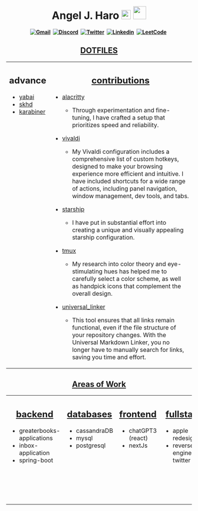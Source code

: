 <h1 align="center"><b> Angel J. Haro 
<img src="https://docs.google.com/uc?export=download&id=1JqFc6WL-cTtJBQgW9tusQAZhQ3H9hGae" alt="" height="25" >
<img src="https://docs.google.com/uc?export=download&id=1HsBpakQVutfOmxBcPbGpKdo_oGEoKJZT" alt="" height="35" >
</h1>

<!-- START  -->
<div align="center">
<a href="https://aharoj.io"><img src="https://img.shields.io/badge/website-000000?style=for-the-badge&logo=Portfolio&logoColor=white" alt="Gmail" /></a>&nbsp;
<a href="https://discord.gg/HDDQ6pUMHt"><img src="https://img.shields.io/badge/Discord-7289DA?style=for-the-badge&logo=discord&logoColor=white" alt="Discord" /></a>&nbsp;
<a href="https://twitter.com/aharoJ"><img src="https://img.shields.io/badge/Twitter-1DA1F2?style=for-the-badge&logo=twitter&logoColor=white" alt="Twitter" /></a>&nbsp;
<a href="https://www.linkedin.com/in/aharoJ/"><img src="https://img.shields.io/badge/LinkedIn-0077B5?style=for-the-badge&logo=linkedin&logoColor=white" alt="Linkedin" /></a>&nbsp;
<a href="https://leetcode.com/aharoJ/"><img src="https://img.shields.io/badge/-LeetCode-FFA116?style=for-the-badge&logo=LeetCode&logoColor=black" alt="LeetCode" /></a>&nbsp;
<br/>
</div>  
<!-- END -->


<h2 align="center"><a href=""> DOTFILES </a> </h2>

<!-- START -->
<table><tr><td valign="top" width="20%">
<h2 align="center"> advance </h2>

- [yabai](https://github.com/aharoJ/yabai-skhd-config)
- [skhd](https://github.com/aharoJ/yabai-skhd-config)
- [karabiner]()


<!-- MID -->
</td><td valign="top" width="80%">
<h2 align="center"> <a href="https://aharoj.io"> contributions </a> </h2>

- [alacritty](https://github.com/aharoJ/dot-alacritty)
  - Through experimentation and fine-tuning, I have crafted a setup that prioritizes speed and reliability. 


- [vivaldi](https://github.com/aharoJ/dot-vivaldi)
  - My Vivaldi configuration includes a comprehensive list of custom hotkeys, designed to make your browsing experience more efficient and intuitive. I have included shortcuts for a wide range of actions, including panel navigation, window management, dev tools, and tabs. 


- [starship](https://github.com/aharoJ/dot-starship)
  - I have put in substantial effort into creating a unique and visually appealing starship configuration. 

- [tmux](https://github.com/aharoJ/tmux-config)
  - My research into color theory and eye-stimulating hues has helped me to carefully select a color scheme, as well as handpick icons that complement the overall design.

- [universal_linker]()
  - This tool ensures that all links remain functional, even if the file structure of your repository changes. With the Universal Markdown Linker, you no longer have to manually search for links, saving you time and effort.

</tr></tr></table> 
<!-- END -->






<h2 align="center"><a href=> Areas of Work </a> </h2>

<!-- START -->
<table><tr><td valign="top" width="33%">
<h2 align="center"> <a href="https://github.com/aharoJ/opensource/tree/main/backend"> backend </a> </h2>

- greaterbooks-applications
- inbox-application
- spring-boot

</td><td valign="top" width="33%">
<h2 align="center"> <a href="https://github.com/aharoJ/opensource/tree/main/databases"> databases </a> </h2>

- cassandraDB
- mysql
- postgresql

</td><td valign="top" width="33%">
<h2 align="center"> <a href="https://github.com/aharoJ/opensource/tree/main/frontend"> frontend </a> </h2>

- chatGPT3 (react)
- nextJs

</td><td valign="top" width="33%">
<h2 align="center"> <a href="https://github.com/aharoJ/opensource/tree/main/fullstack"> fullstack </a> </h2>

- apple redesign
- reverse engineering twitter

</td><td valign="top" width="33%">
<h2 align="center"> <a href="https://github.com/aharoJ/opensource/tree/main/machine-learning"> machine learning  </h2>

- linear regression
- matplot
- numpy
- pandas
- seaborn
- [capstone project](https://github.com/aharoJ/machine-learning-jupyternotebook/blob/main/Projects/Capstone.ipynb)

</td><td valign="top" width="33%">
<h2 align="center"> <a href="https://github.com/aharoJ/opensource/tree/main/porfolio"> portfolio </a> </h2>

- nextJs
- react

</tr></tr></table> 
<!-- END -->
